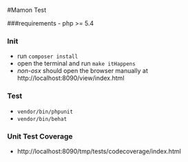 #Mamon Test

###requirements - php >= 5.4

### Init

-	run `composer install`
-	open the terminal and run `make itHappens`
-	*non-osx* should open the browser manually at http://localhost:8090/view/index.html

### Test

-	`vendor/bin/phpunit`
-	`vendor/bin/behat`

### Unit Test Coverage

-	http://localhost:8090/tmp/tests/codecoverage/index.html
